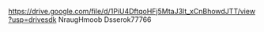 https://drive.google.com/file/d/1PiU4DftqoHFj5MtaJ3lt_xCnBhowdJTT/view?usp=drivesdk
NraugHmoob Dsserok77766
